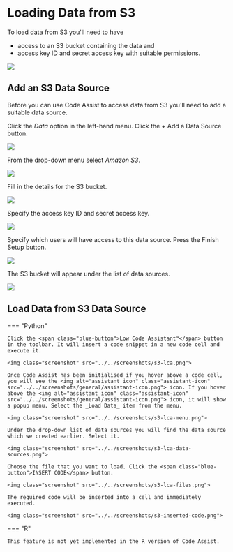# Loading Data from S3

<!-- https://user-images.githubusercontent.com/6134409/197819542-798437a5-f6b5-4274-865d-9b2b0cdd177c.mp4 -->

To load data from S3 you'll need to have

- access to an S3 bucket containing the data and
- access key ID and secret access key with suitable permissions.

<img class="screenshot" src="../../screenshots/s3-bucket.png">

## Add an S3 Data Source

Before you can use Code Assist to access data from S3 you'll need to add a suitable data source.

Click the _Data_ option in the left-hand menu. Click the <span class="blue-button">+ Add a Data Source</span> button.

<img class="screenshot" src="../../screenshots/data-sources.png">

From the drop-down menu select _Amazon S3_.

<!-- <img class="screenshot" src="../../screenshots/s3-new-data-source.png"> -->
<img class="screenshot" src="../../screenshots/s3-select-data-store.png">

Fill in the details for the S3 bucket.

<img class="screenshot" src="../../screenshots/s3-bucket-details.png">

Specify the access key ID and secret access key.

<img class="screenshot" src="../../screenshots/s3-credentials.png">

Specify which users will have access to this data source. Press the <span class="green-button">Finish Setup</span> button.

<img class="screenshot" src="../../screenshots/s3-permissions.png">

The S3 bucket will appear under the list of data sources.

<img class="screenshot" src="../../screenshots/s3-added.png">

## Load Data from S3 Data Source

=== "Python"

    Click the <span class="blue-button">Low Code Assistant™</span> button in the toolbar. It will insert a code snippet in a new code cell and execute it.

    <img class="screenshot" src="../../screenshots/s3-lca.png">

    Once Code Assist has been initialised if you hover above a code cell, you will see the <img alt="assistant icon" class="assistant-icon" src="../../screenshots/general/assistant-icon.png"> icon. If you hover above the <img alt="assistant icon" class="assistant-icon" src="../../screenshots/general/assistant-icon.png"> icon, it will show a popup menu. Select the _Load Data_ item from the menu.

    <img class="screenshot" src="../../screenshots/s3-lca-menu.png">

    Under the drop-down list of data sources you will find the data source which we created earlier. Select it.

    <img class="screenshot" src="../../screenshots/s3-lca-data-sources.png">

    Choose the file that you want to load. Click the <span class="blue-button">INSERT CODE</span> button.

    <img class="screenshot" src="../../screenshots/s3-lca-files.png">

    The required code will be inserted into a cell and immediately executed.

    <img class="screenshot" src="../../screenshots/s3-inserted-code.png">

=== "R"

    This feature is not yet implemented in the R version of Code Assist.
